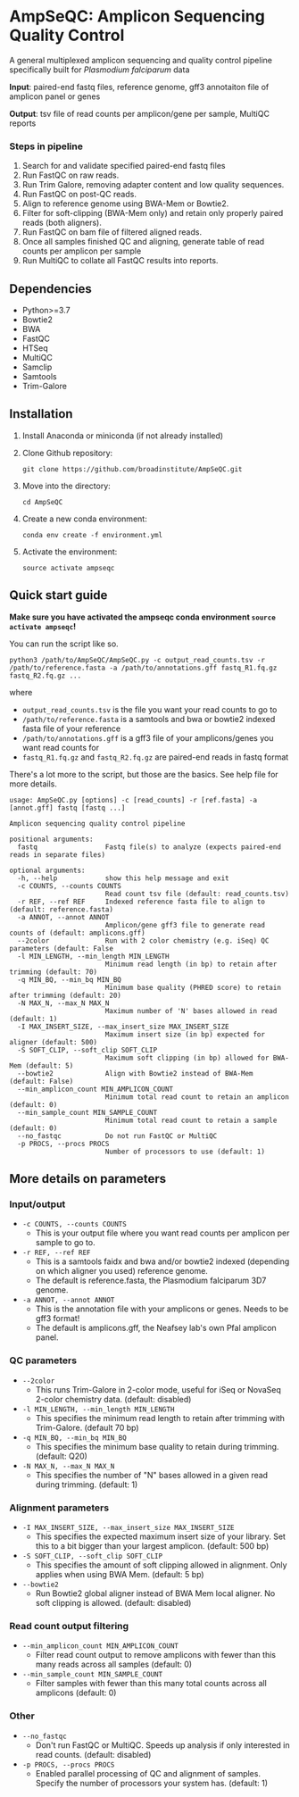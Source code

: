 AmpSeQC: Amplicon Sequencing Quality Control
============================================

A general multiplexed amplicon sequencing and quality control pipeline specifically built
for *Plasmodium falciparum* data

**Input**: paired-end fastq files, reference genome, gff3 annotaiton file of amplicon panel or genes

**Output**: tsv file of read counts per amplicon/gene per sample, MultiQC reports

### Steps in pipeline
1. Search for and validate specified paired-end fastq files
2. Run FastQC on raw reads.
3. Run Trim Galore, removing adapter content and low quality sequences.
4. Run FastQC on post-QC reads.
5. Align to reference genome using BWA-Mem or Bowtie2.
6. Filter for soft-clipping (BWA-Mem only) and retain only properly paired reads (both aligners).
7. Run FastQC on bam file of filtered aligned reads.
9. Once all samples finished QC and aligning, generate table of read counts per amplicon per sample
10. Run MultiQC to collate all FastQC results into reports.

Dependencies
------------

* Python>=3.7
* Bowtie2
* BWA
* FastQC
* HTSeq
* MultiQC
* Samclip
* Samtools
* Trim-Galore

Installation
------------

1. Install Anaconda or miniconda (if not already installed)
2. Clone Github repository:
    
    `git clone https://github.com/broadinstitute/AmpSeQC.git`

3. Move into the directory:
    
    `cd AmpSeQC`

4. Create a new conda environment:
    
    `conda env create -f environment.yml`

5. Activate the environment:

    `source activate ampseqc`

Quick start guide
-----------------

**Make sure you have activated the ampseqc conda environment `source activate ampseqc`!**

You can run the script like so.

`python3 /path/to/AmpSeQC/AmpSeQC.py -c output_read_counts.tsv -r /path/to/reference.fasta -a /path/to/annotations.gff fastq_R1.fq.gz fastq_R2.fq.gz ...`

where
* `output_read_counts.tsv` is the file you want your read counts to go to
* `/path/to/reference.fasta` is a samtools and bwa or bowtie2 indexed fasta file of your reference
* `/path/to/annotations.gff` is a gff3 file of your amplicons/genes you want read counts for
* `fastq_R1.fq.gz` and `fastq_R2.fq.gz` are paired-end reads in fastq format

There's a lot more to the script, but those are the basics. See help file for more details.

```
usage: AmpSeQC.py [options] -c [read_counts] -r [ref.fasta] -a [annot.gff] fastq [fastq ...]

Amplicon sequencing quality control pipeline

positional arguments:
  fastq                 Fastq file(s) to analyze (expects paired-end reads in separate files)

optional arguments:
  -h, --help            show this help message and exit
  -c COUNTS, --counts COUNTS
                        Read count tsv file (default: read_counts.tsv)
  -r REF, --ref REF     Indexed reference fasta file to align to (default: reference.fasta)
  -a ANNOT, --annot ANNOT
                        Amplicon/gene gff3 file to generate read counts of (default: amplicons.gff)
  --2color              Run with 2 color chemistry (e.g. iSeq) QC parameters (default: False
  -l MIN_LENGTH, --min_length MIN_LENGTH
                        Minimum read length (in bp) to retain after trimming (default: 70)
  -q MIN_BQ, --min_bq MIN_BQ
                        Minimum base quality (PHRED score) to retain after trimming (default: 20)
  -N MAX_N, --max_N MAX_N
                        Maximum number of 'N' bases allowed in read (default: 1)
  -I MAX_INSERT_SIZE, --max_insert_size MAX_INSERT_SIZE
                        Maximum insert size (in bp) expected for aligner (default: 500)
  -S SOFT_CLIP, --soft_clip SOFT_CLIP
                        Maximum soft clipping (in bp) allowed for BWA-Mem (default: 5)
  --bowtie2             Align with Bowtie2 instead of BWA-Mem (default: False)
  --min_amplicon_count MIN_AMPLICON_COUNT
                        Minimum total read count to retain an amplicon (default: 0)
  --min_sample_count MIN_SAMPLE_COUNT
                        Minimum total read count to retain a sample (default: 0)
  --no_fastqc           Do not run FastQC or MultiQC
  -p PROCS, --procs PROCS
                        Number of processors to use (default: 1)
```

More details on parameters
--------------------------

### Input/output
* `-c COUNTS, --counts COUNTS`
  - This is your output file where you want read counts per amplicon per sample to go to.
* `-r REF, --ref REF`
  - This is a samtools faidx and bwa and/or bowtie2 indexed (depending on which aligner you used) reference genome.
  - The default is reference.fasta, the Plasmodium falciparum 3D7 genome.
* `-a ANNOT, --annot ANNOT`
  - This is the annotation file with your amplicons or genes. Needs to be gff3 format!
  - The default is amplicons.gff, the Neafsey lab's own Pfal amplicon panel.

### QC parameters
* `--2color`
  - This runs Trim-Galore in 2-color mode, useful for iSeq or NovaSeq 2-color chemistry data. (default: disabled)
* `-l MIN_LENGTH, --min_length MIN_LENGTH`
  - This specifies the minimum read length to retain after trimming with Trim-Galore. (default 70 bp)
* `-q MIN_BQ, --min_bq MIN_BQ`
  - This specifies the minimum base quality to retain during trimming. (default: Q20)
* `-N MAX_N, --max_N MAX_N`
  - This specifies the number of "N" bases allowed in a given read during trimming. (default: 1)

### Alignment parameters
* `-I MAX_INSERT_SIZE, --max_insert_size MAX_INSERT_SIZE`
  - This specifies the expected maximum insert size of your library. Set this to a bit bigger than your largest amplicon. (default: 500 bp)
* `-S SOFT_CLIP, --soft_clip SOFT_CLIP`
  - This specifies the amount of soft clipping allowed in alignment. Only applies when using BWA Mem. (default: 5 bp)
* `--bowtie2`
  - Run Bowtie2 global aligner instead of BWA Mem local aligner. No soft clipping is allowed. (default: disabled)

### Read count output filtering
* `--min_amplicon_count MIN_AMPLICON_COUNT`
  - Filter read count output to remove amplicons with fewer than this many reads across all samples (default: 0)
* `--min_sample_count MIN_SAMPLE_COUNT`
  - Filter samples with fewer than this many total counts across all amplicons (default: 0)

### Other
* `--no_fastqc`
  - Don't run FastQC or MultiQC. Speeds up analysis if only interested in read counts. (default: disabled)
* `-p PROCS, --procs PROCS`
  - Enabled parallel processing of QC and alignment of samples. Specify the number of processors your system has. (default: 1)